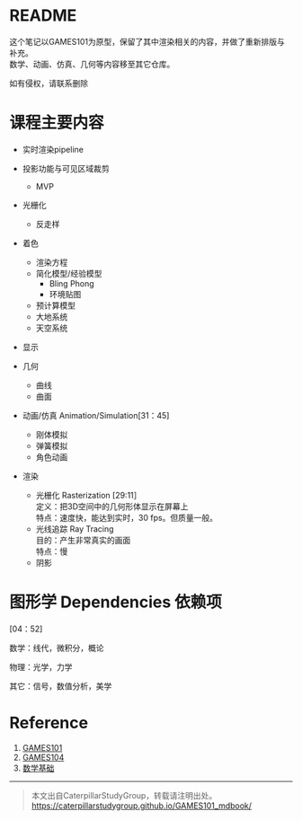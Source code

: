 # README

这个笔记以GAMES101为原型，保留了其中渲染相关的内容，并做了重新排版与补充。  
数学、动画、仿真、几何等内容移至其它仓库。  


如有侵权，请联系删除

# 课程主要内容

- 实时渲染pipeline
- 投影功能与可见区域裁剪
  - MVP
- 光栅化
  - 反走样
- 着色
  - 渲染方程
  - 简化模型/经验模型
    - Bling Phong
    - 环境贴图
  - 预计算模型
  - 大地系统
  - 天空系统
- 显示

- 几何
  - 曲线
  - 曲面
- 动画/仿真 Animation/Simulation[31：45]
  - 刚体模拟
  - 弹簧模拟
  - 角色动画
- 渲染
  - 光栅化 Rasterization [29:11］  
    定义：把3D空间中的几何形体显示在屏幕上  
    特点：速度快，能达到实时，30 fps。但质量一般。
  - 光线追踪 Ray Tracing  
    目的：产生非常真实的画面  
    特点：慢
  - 阴影

# 图形学 Dependencies 依赖项

[04：52]

数学：线代，微积分，概论  

物理：光学，力学  

其它：信号，数值分析，美学

# Reference

1. [GAMES101](https://www.bilibili.com/video/BV1X7411F744?spm_id_from=333.337.search-card.all.click)
2. [GAMES104](https://caterpillarstudygroup.github.io/GAMES104_mdbook/index.html)
3. [数学基础](https://caterpillarstudygroup.github.io/mathematics_basic_for_ML/index.html)

---------------------------------------

> 本文出自CaterpillarStudyGroup，转载请注明出处。  
> https://caterpillarstudygroup.github.io/GAMES101_mdbook/